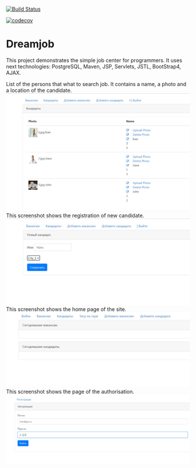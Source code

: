 [![Build Status](https://travis-ci.com/KirAlex008/job4j_dreamjob.svg?branch=master)](https://travis-ci.com/KirAlex008/job4j_dreamjob)

[![codecov](https://codecov.io/gh/KirAlex008/job4j_dreamjob/branch/master/graph/badge.svg)](https://codecov.io/gh/KirAlex008/job4j_dreamjob)

Dreamjob
=============

This project demonstrates the simple job center for programmers.
It uses next technologies: PostgreSQL, Maven, JSP, Servlets, JSTL, BootStrap4, AJAX.

List of the persons that what to search job. It contains a name, a photo and a location of the candidate. 
![ScreenShot](images/Screenshot_1.jpg)
This screenshot shows the registration of new candidate.
![ScreenShot](images/Screenshot_2.jpg)
This screenshot shows the home page of the site.
![ScreenShot](images/Screenshot_3.jpg)
This screenshot shows the page of the authorisation.
![ScreenShot](images/Screenshot_4.jpg)

